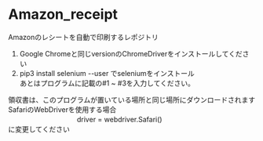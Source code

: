 # Amazon_receipt
Amazonのレシートを自動で印刷するレポジトリ

1. Google Chromeと同じversionのChromeDriverをインストールしてください<br>
2. pip3 install selenium --user でseleniumをインストール<br>
あとはプログラムに記載の#1 ~ #3を入力してください。<br>



 領収書は、このプログラムが置いている場所と同じ場所にダウンロードされます<br>
 SafariのWebDriverを使用する場合　　　<br>
 　　　　　　　　　　driver = webdriver.Safari()<br>
 に変更してください
